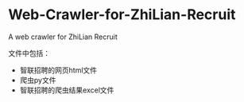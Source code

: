 # Web-Crawler-for-ZhiLian-Recruit
A web crawler for ZhiLian Recruit

文件中包括：
- 智联招聘的网页html文件
- 爬虫py文件
- 智联招聘的爬虫结果excel文件
